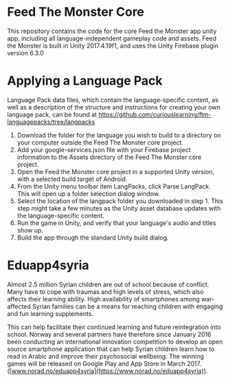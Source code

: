 # Feed The Monster Core

This repository contains the code for the core Feed the Monster app unity app, including all language-independent gameplay code and assets. Feed the Monster is built in Unity 2017.4.19f1, and uses the Unity Firebase plugin version 6.3.0

# Applying a Language Pack

Language Pack data files, which contain the language-specific content, as well as a description of the structure and instructions for creating your own language pack, can be found at
https://github.com/curiouslearning/ftm-languagepacks/tree/langpacks

1. Download the folder for the language you wish to build to a directory on your computer outside the Feed The Monster core project.
1. Add your google-services.json file with your Firebase project information to the Assets directory of the Feed The Monster core project.
1. Open the Feed the Monster core project in a supported Unity version, with a selected build target of Android.
1. From the Unity menu toolbar item LangPacks, click Parse LangPack. This will open up a folder selection dialog window.
1. Select the location of the langpack folder you downloaded in step 1. This step might take a few minutes as the Unity asset database updates with the language-specific content.
1. Run the game in Unity, and verify that your language's audio and titles show up.
1. Build the app through the standard Unity build dialog.


# Eduapp4syria

Almost 2.5 million Syrian children are out of school because of conflict. Many have to cope with traumas and high levels of stress, which also affects their learning ability. High availability of smartphones among war-affected Syrian families can be a means for reaching children with engaging and fun learning supplements.

This can help facilitate their continued learning and future reintegration into school. Norway and several partners have therefore since January 2016 been conducting an international innovation competition to develop an open source smartphone application that can help Syrian children learn how to read in Arabic and improve their psychosocial wellbeing. The winning games will be released on Google Play and App Store in March 2017.([www.norad.no/eduapp4syria](https://www.norad.no/eduapp4syria)).

